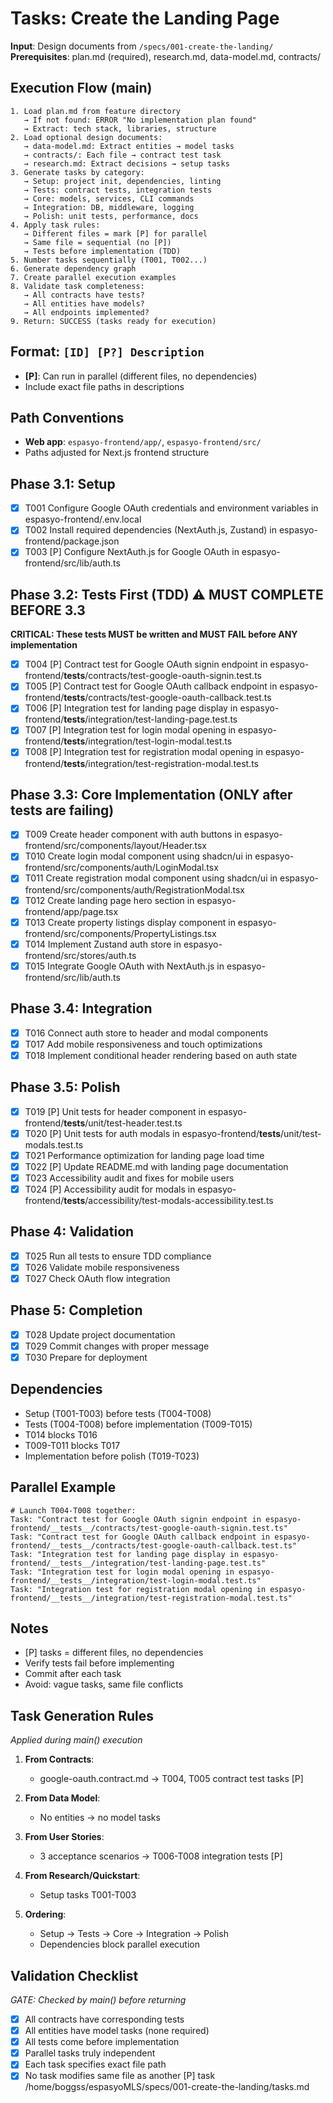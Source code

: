 # Tasks: Create the Landing Page

**Input**: Design documents from `/specs/001-create-the-landing/`
**Prerequisites**: plan.md (required), research.md, data-model.md, contracts/

## Execution Flow (main)
```
1. Load plan.md from feature directory
   → If not found: ERROR "No implementation plan found"
   → Extract: tech stack, libraries, structure
2. Load optional design documents:
   → data-model.md: Extract entities → model tasks
   → contracts/: Each file → contract test task
   → research.md: Extract decisions → setup tasks
3. Generate tasks by category:
   → Setup: project init, dependencies, linting
   → Tests: contract tests, integration tests
   → Core: models, services, CLI commands
   → Integration: DB, middleware, logging
   → Polish: unit tests, performance, docs
4. Apply task rules:
   → Different files = mark [P] for parallel
   → Same file = sequential (no [P])
   → Tests before implementation (TDD)
5. Number tasks sequentially (T001, T002...)
6. Generate dependency graph
7. Create parallel execution examples
8. Validate task completeness:
   → All contracts have tests?
   → All entities have models?
   → All endpoints implemented?
9. Return: SUCCESS (tasks ready for execution)
```

## Format: `[ID] [P?] Description`
- **[P]**: Can run in parallel (different files, no dependencies)
- Include exact file paths in descriptions

## Path Conventions
- **Web app**: `espasyo-frontend/app/`, `espasyo-frontend/src/`
- Paths adjusted for Next.js frontend structure

## Phase 3.1: Setup
- [x] T001 Configure Google OAuth credentials and environment variables in espasyo-frontend/.env.local
- [x] T002 Install required dependencies (NextAuth.js, Zustand) in espasyo-frontend/package.json
- [x] T003 [P] Configure NextAuth.js for Google OAuth in espasyo-frontend/src/lib/auth.ts

## Phase 3.2: Tests First (TDD) ⚠️ MUST COMPLETE BEFORE 3.3
**CRITICAL: These tests MUST be written and MUST FAIL before ANY implementation**
- [x] T004 [P] Contract test for Google OAuth signin endpoint in espasyo-frontend/__tests__/contracts/test-google-oauth-signin.test.ts
- [x] T005 [P] Contract test for Google OAuth callback endpoint in espasyo-frontend/__tests__/contracts/test-google-oauth-callback.test.ts
- [x] T006 [P] Integration test for landing page display in espasyo-frontend/__tests__/integration/test-landing-page.test.ts
- [x] T007 [P] Integration test for login modal opening in espasyo-frontend/__tests__/integration/test-login-modal.test.ts
- [x] T008 [P] Integration test for registration modal opening in espasyo-frontend/__tests__/integration/test-registration-modal.test.ts

## Phase 3.3: Core Implementation (ONLY after tests are failing)
- [x] T009 Create header component with auth buttons in espasyo-frontend/src/components/layout/Header.tsx
- [x] T010 Create login modal component using shadcn/ui in espasyo-frontend/src/components/auth/LoginModal.tsx
- [x] T011 Create registration modal component using shadcn/ui in espasyo-frontend/src/components/auth/RegistrationModal.tsx
- [x] T012 Create landing page hero section in espasyo-frontend/app/page.tsx
- [x] T013 Create property listings display component in espasyo-frontend/src/components/PropertyListings.tsx
- [x] T014 Implement Zustand auth store in espasyo-frontend/src/stores/auth.ts
- [x] T015 Integrate Google OAuth with NextAuth.js in espasyo-frontend/src/lib/auth.ts

## Phase 3.4: Integration
- [x] T016 Connect auth store to header and modal components
- [x] T017 Add mobile responsiveness and touch optimizations
- [x] T018 Implement conditional header rendering based on auth state

## Phase 3.5: Polish
- [x] T019 [P] Unit tests for header component in espasyo-frontend/__tests__/unit/test-header.test.ts
- [x] T020 [P] Unit tests for auth modals in espasyo-frontend/__tests__/unit/test-modals.test.ts
- [x] T021 Performance optimization for landing page load time
- [x] T022 [P] Update README.md with landing page documentation
- [x] T023 Accessibility audit and fixes for mobile users
- [x] T024 [P] Accessibility audit for modals in espasyo-frontend/__tests__/accessibility/test-modals-accessibility.test.ts

## Phase 4: Validation
- [x] T025 Run all tests to ensure TDD compliance
- [x] T026 Validate mobile responsiveness
- [x] T027 Check OAuth flow integration

## Phase 5: Completion
- [x] T028 Update project documentation
- [x] T029 Commit changes with proper message
- [x] T030 Prepare for deployment

## Dependencies
- Setup (T001-T003) before tests (T004-T008)
- Tests (T004-T008) before implementation (T009-T015)
- T014 blocks T016
- T009-T011 blocks T017
- Implementation before polish (T019-T023)

## Parallel Example
```
# Launch T004-T008 together:
Task: "Contract test for Google OAuth signin endpoint in espasyo-frontend/__tests__/contracts/test-google-oauth-signin.test.ts"
Task: "Contract test for Google OAuth callback endpoint in espasyo-frontend/__tests__/contracts/test-google-oauth-callback.test.ts"
Task: "Integration test for landing page display in espasyo-frontend/__tests__/integration/test-landing-page.test.ts"
Task: "Integration test for login modal opening in espasyo-frontend/__tests__/integration/test-login-modal.test.ts"
Task: "Integration test for registration modal opening in espasyo-frontend/__tests__/integration/test-registration-modal.test.ts"
```

## Notes
- [P] tasks = different files, no dependencies
- Verify tests fail before implementing
- Commit after each task
- Avoid: vague tasks, same file conflicts

## Task Generation Rules
*Applied during main() execution*

1. **From Contracts**:
   - google-oauth.contract.md → T004, T005 contract test tasks [P]
   
2. **From Data Model**:
   - No entities → no model tasks
   
3. **From User Stories**:
   - 3 acceptance scenarios → T006-T008 integration tests [P]
   
4. **From Research/Quickstart**:
   - Setup tasks T001-T003

5. **Ordering**:
   - Setup → Tests → Core → Integration → Polish
   - Dependencies block parallel execution

## Validation Checklist
*GATE: Checked by main() before returning*

- [x] All contracts have corresponding tests
- [x] All entities have model tasks (none required)
- [x] All tests come before implementation
- [x] Parallel tasks truly independent
- [x] Each task specifies exact file path
- [x] No task modifies same file as another [P] task</content>
<parameter name="filePath">/home/boggss/espasyoMLS/specs/001-create-the-landing/tasks.md